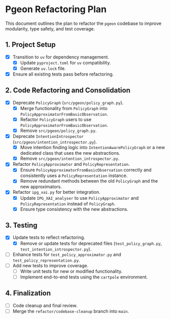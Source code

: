 # Pgeon Refactoring Plan

This document outlines the plan to refactor the `pgeon` codebase to improve modularity, type safety, and test coverage.

## 1. Project Setup

- [x] Transition to `uv` for dependency management.
  - [x] Update `pyproject.toml` for `uv` compatibility.
  - [x] Generate `uv.lock` file.
- [x] Ensure all existing tests pass before refactoring.

## 2. Code Refactoring and Consolidation

- [x] Deprecate `PolicyGraph` (`src/pgeon/policy_graph.py`).
  - [x] Merge functionality from `PolicyGraph` into `PolicyApproximatorFromBasicObservation`.
  - [x] Refactor `PolicyGraph` users to use `PolicyApproximatorFromBasicObservation`.
  - [x] Remove `src/pgeon/policy_graph.py`.
- [x] Deprecate `IntentionIntrospector` (`src/pgeon/intention_introspector.py`).
  - [x] Move intention finding logic into `IntentionAwarePolicyGraph` or a new dedicated class that uses the new abstractions.
  - [x] Remove `src/pgeon/intention_introspector.py`.
- [x] Refactor `PolicyApproximator` and `PolicyRepresentation`.
  - [x] Ensure `PolicyApproximatorFromBasicObservation` correctly and consistently uses a `PolicyRepresentation` instance.
  - [x] Remove redundant methods between the old `PolicyGraph` and the new approximators.
- [x] Refactor `ipg_xai.py` for better integration.
  - [x] Update `IPG_XAI_analyser` to use `PolicyApproximator` and `PolicyRepresentation` instead of `PolicyGraph`.
  - [x] Ensure type consistency with the new abstractions.

## 3. Testing

- [x] Update tests to reflect refactoring.
  - [x] Remove or update tests for deprecated files (`test_policy_graph.py`, `test_intention_introspector.py`).
- [ ] Enhance tests for `test_policy_approximator.py` and `test_policy_representation.py`.
- [ ] Add new tests to improve coverage.
  - [ ] Write unit tests for new or modified functionality.
  - [ ] Implement end-to-end tests using the `cartpole` environment.

## 4. Finalization

- [ ] Code cleanup and final review.
- [ ] Merge the `refactor/codebase-cleanup` branch into `main`.
